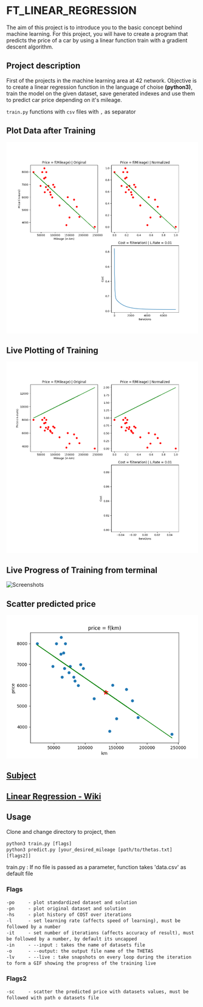 # FT_LINEAR_REGRESSION
The aim of this project is to introduce you to the basic concept behind machine learning. For this project, you will have to create a program that predicts the price of a car by using a linear function train with a gradient descent algorithm. 


## Project description

First of the projects in the machine learning area at 42 network. Objective is to create a linear regression function in the language of choise **(python3)**, train the model on the given dataset, save generated indexes and use them to predict car price depending on it's mileage. 

`train.py` functions with `csv` files with `,` as separator
## Plot Data after Training
![Screenshots](/pic/LR-Graph.png)
## Live Plotting of Training
![Screenshots](/pic/LR-Live.gif)
## Live Progress of Training from terminal
![Screenshots](/pic/FT_LINEAR_REGRESSION_TRAINING)
## Scatter predicted price
![Screenshots](/pic/PredictGraph.png)

## [Subject](SUBJECT.ft_linear_regression.en.pdf)


## [Linear Regression - Wiki](https://en.wikipedia.org/wiki/Linear_regression)

## Usage

Clone and change directory to project, then
	
	python3 train.py [flags]
	python3 predict.py [your_desired_mileage [path/to/thetas.txt] [flags2]]

train.py : If no file is passed as a parameter, function takes 'data.csv' as default file
### Flags

	-po 	- plot standardized dataset and solution
	-pn 	- plot original dataset and solution
	-hs 	- plot history of COST over iterations
	-l      - set learning rate (affects speed of learning), must be followed by a number
    -it 	- set number of iterations (affects accuracy of result), must be followed by a number, by default its uncapped
    -in     - --input : takes the name of datasets file 
    -o      - --output: the output file name of the THETAS
    -lv     - --live : take snapshots on every loop during the iteration to form a GIF showing the progress of the training live
      
### Flags2

	-sc 	- scatter the predicted price with datasets values, must be followed with path o datasets file
